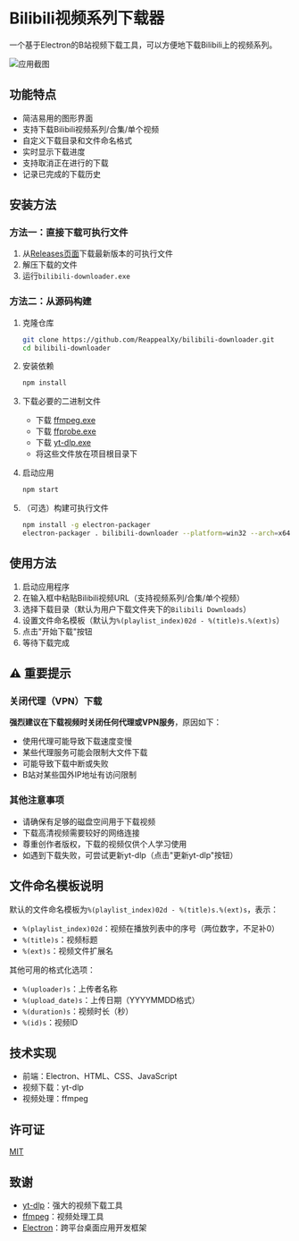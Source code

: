 # Bilibili视频系列下载器

一个基于Electron的B站视频下载工具，可以方便地下载Bilibili上的视频系列。

![应用截图](https://github.com/ReappealXy/bilibili-downloader/raw/main/image.png)

## 功能特点

- 简洁易用的图形界面
- 支持下载Bilibili视频系列/合集/单个视频
- 自定义下载目录和文件命名格式
- 实时显示下载进度
- 支持取消正在进行的下载
- 记录已完成的下载历史

## 安装方法

### 方法一：直接下载可执行文件

1. 从[Releases页面](https://github.com/ReappealXy/bilibili-downloader/releases)下载最新版本的可执行文件
2. 解压下载的文件
3. 运行`bilibili-downloader.exe`

### 方法二：从源码构建

1. 克隆仓库
   ```bash
   git clone https://github.com/ReappealXy/bilibili-downloader.git
   cd bilibili-downloader
   ```

2. 安装依赖
   ```bash
   npm install
   ```

3. 下载必要的二进制文件
   - 下载 [ffmpeg.exe](https://www.gyan.dev/ffmpeg/builds/)
   - 下载 [ffprobe.exe](https://www.gyan.dev/ffmpeg/builds/)
   - 下载 [yt-dlp.exe](https://github.com/yt-dlp/yt-dlp/releases)
   - 将这些文件放在项目根目录下

4. 启动应用
   ```bash
   npm start
   ```

5. （可选）构建可执行文件
   ```bash
   npm install -g electron-packager
   electron-packager . bilibili-downloader --platform=win32 --arch=x64
   ```

## 使用方法

1. 启动应用程序
2. 在输入框中粘贴Bilibili视频URL（支持视频系列/合集/单个视频）
3. 选择下载目录（默认为用户下载文件夹下的`Bilibili Downloads`）
4. 设置文件命名模板（默认为`%(playlist_index)02d - %(title)s.%(ext)s`）
5. 点击"开始下载"按钮
6. 等待下载完成

## ⚠️ 重要提示

### 关闭代理（VPN）下载

**强烈建议在下载视频时关闭任何代理或VPN服务**，原因如下：

- 使用代理可能导致下载速度变慢
- 某些代理服务可能会限制大文件下载
- 可能导致下载中断或失败
- B站对某些国外IP地址有访问限制

### 其他注意事项

- 请确保有足够的磁盘空间用于下载视频
- 下载高清视频需要较好的网络连接
- 尊重创作者版权，下载的视频仅供个人学习使用
- 如遇到下载失败，可尝试更新yt-dlp（点击"更新yt-dlp"按钮）

## 文件命名模板说明

默认的文件命名模板为`%(playlist_index)02d - %(title)s.%(ext)s`，表示：

- `%(playlist_index)02d`：视频在播放列表中的序号（两位数字，不足补0）
- `%(title)s`：视频标题
- `%(ext)s`：视频文件扩展名

其他可用的格式化选项：

- `%(uploader)s`：上传者名称
- `%(upload_date)s`：上传日期（YYYYMMDD格式）
- `%(duration)s`：视频时长（秒）
- `%(id)s`：视频ID

## 技术实现

- 前端：Electron、HTML、CSS、JavaScript
- 视频下载：yt-dlp
- 视频处理：ffmpeg

## 许可证

[MIT](LICENSE)

## 致谢

- [yt-dlp](https://github.com/yt-dlp/yt-dlp)：强大的视频下载工具
- [ffmpeg](https://ffmpeg.org/)：视频处理工具
- [Electron](https://www.electronjs.org/)：跨平台桌面应用开发框架